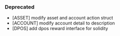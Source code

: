 ### Deprecated
- [ASSET] modify asset and account action struct
- [ACCOUNT] modify account detail to description
- [DPOS] add dpos reward interface for solidity

